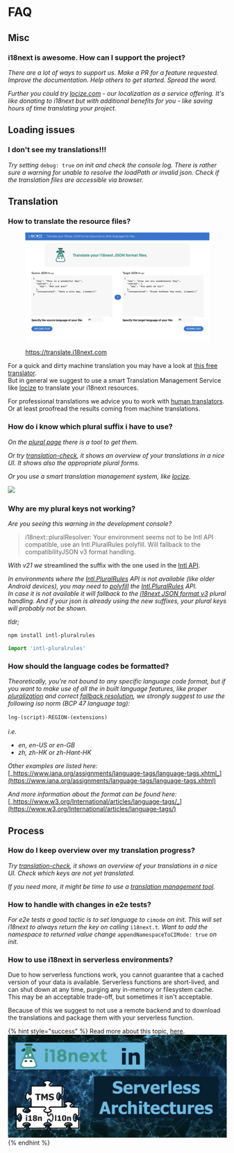 # FAQ

## Misc

### **i18next is awesome. How can I support the project?**

_There are a lot of ways to support us. Make a PR for a feature requested. Improve the documentation. Help others to get started. Spread the word._

_Further you could try_ [_locize.com_](http://locize.com) _- our localization as a service offering. It's like donating to i18next but with additional benefits for you - like saving hours of time translating your project._

## Loading issues

### **I don't see my translations!!!**

_Try setting_ `debug: true` _on init and check the console log. There is rather sure a warning for unable to resolve the loadPath or invalid json. Check if the translation files are accessible via browser._

## Translation

### **How to translate the resource files?**

<figure><img src="../.gitbook/assets/translate.i18next.jpg" alt=""><figcaption><p><a href="https://translate.i18next.com/">https://translate.i18next.com</a></p></figcaption></figure>

For a quick and dirty machine translation you may have a look at [this free translator](https://translate.i18next.com).\
But in general we suggest to use a smart Translation Management Service like [locize](https://locize.com) to translate your i18next resources.

For professional translations we advice you to work with [human translators](https://docs.locize.com/guides-tips-and-tricks/working-with-translators). Or at least proofread the results coming from machine translations.

### **How do i know which plural suffix i have to use?**

_On the_ [_plural page_](../translation-function/plurals.md) _there is a tool to get them._

_Or try_ [_translation-check_](https://github.com/locize/translation-check)_, it shows an overview of your translations in a nice UI. It shows also the appropriate plural forms._

_Or you use a smart translation management system, like_ [_locize_](https://locize.com)_._

![](../.gitbook/assets/locize\_plurals.png)

### **Why are my plural keys not working?**

_Are you seeing this warning in the development console?_

> i18next::pluralResolver: Your environment seems not to be Intl API compatible, use an Intl.PluralRules polyfill. Will fallback to the compatibilityJSON v3 format handling.

_With v21 we_ streamlined the suffix with the one used in the [Intl API](https://developer.mozilla.org/en-US/docs/Web/JavaScript/Reference/Global\_Objects/Intl/PluralRules/PluralRules).

_In environments where the_ [_Intl.PluralRules_](https://developer.mozilla.org/en-US/docs/Web/JavaScript/Reference/Global\_Objects/PluralRules) _API  is not available (like older Android devices), you may need to_ [_polyfill_](https://github.com/eemeli/intl-pluralrules) _the_ [_Intl.PluralRules_](https://developer.mozilla.org/en-US/docs/Web/JavaScript/Reference/Global\_Objects/PluralRules) _API._\
_In case it is not available it will fallback to the_ [_i18next JSON format v3_](../misc/json-format.md#i-18-next-json-v3) _plural handling. And if your json is already using the new suffixes, your plural keys will probably not be shown._

_tldr;_

```shell
npm install intl-pluralrules
```

```javascript
import 'intl-pluralrules'
```

### How should the language codes be formatted?

_Theoretically, you're not bound to any specific language code format, but if you want to make use of all the in built language features, like proper_ [_pluralization_](../translation-function/plurals.md) _and correct_ [_fallback resolution_](../principles/fallback.md#language-fallback)_, we strongly suggest to use the following iso norm (BCP 47 language tag):_

`lng-(script)-REGION-(extensions)`\
\
_i.e._

* _en, en-US or en-GB_
* _zh, zh-HK or zh-Hant-HK_

_Other examples are listed here:_ [_https://www.iana.org/assignments/language-tags/language-tags.xhtml_](https://www.iana.org/assignments/language-tags/language-tags.xhtml)

_And more information about the format can be found here:_ [_https://www.w3.org/International/articles/language-tags/_](https://www.w3.org/International/articles/language-tags/)

## Process

### **How do I keep overview over my translation progress?**

_Try_ [_translation-check_](https://github.com/locize/translation-check)_, it shows an overview of your translations in a nice UI. Check which keys are not yet translated._

_If you need more, it might be time to use a_ [_translation management tool_](https://locize.com)_._

### **How to handle with changes in e2e tests?**

_For e2e tests a good tactic is to set language to_ `cimode` _on init. This will set i18next to always return the key on calling_ `i18next.t`_. Want to add the namespace to returned value change_ `appendNamespaceToCIMode: true` _on init._

### **How to use i18next in serverless environments?**

Due to how serverless functions work, you cannot guarantee that a cached version of your data is available. Serverless functions are short-lived, and can shut down at any time, purging any in-memory or filesystem cache. This may be an acceptable trade-off, but sometimes it isn't acceptable.

Because of this we suggest to not use a remote backend and to download the translations and package them with your serverless function.

{% hint style="success" %}
Read more about this topic, [here](https://locize.com/blog/i18n-serverless/).[\
](https://locize.com/blog/how-does-server-side-internationalization-look-like/)[![](../.gitbook/assets/title.jpg)](https://locize.com/blog/i18n-serverless/)
{% endhint %}
